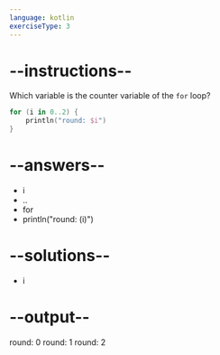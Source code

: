 ```yaml
---
language: kotlin
exerciseType: 3
---
```


# --instructions--

Which variable is the counter variable of the `for` loop?
```kotlin
for (i in 0..2) {
    println("round: $i")
}
```

# --answers--

- i
- ..
- for
- println("round: \(i)")

# --solutions--

- i

# --output--

round: 0
round: 1
round: 2
